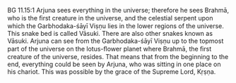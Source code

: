 BG 11.15:1	Arjuna sees everything in the universe; therefore he sees Brahmā, who is the ﬁrst creature in the universe, and the celestial serpent upon which the Garbhodaka-śāyī Viṣṇu lies in the lower regions of the universe. This snake bed is called Vāsuki. There are also other snakes known as Vāsuki. Arjuna can see from the Garbhodaka-śāyī Viṣṇu up to the topmost part of the universe on the lotus-ﬂower planet where Brahmā, the ﬁrst creature of the universe, resides. That means that from the beginning to the end, everything could be seen by Arjuna, who was sitting in one place on his chariot. This was possible by the grace of the Supreme Lord, Kṛṣṇa.